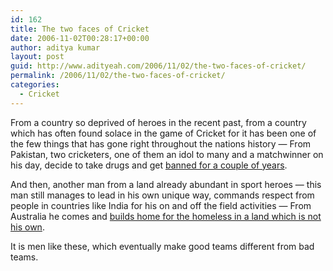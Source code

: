 ```yaml
---
id: 162
title: The two faces of Cricket
date: 2006-11-02T00:28:17+00:00
author: aditya kumar
layout: post
guid: http://www.adityeah.com/2006/11/02/the-two-faces-of-cricket/
permalink: /2006/11/02/the-two-faces-of-cricket/
categories:
  - Cricket
---
```

From a country so deprived of heroes in the recent past, from a country which has often found solace in the game of Cricket for it has been one of the few things that has gone right throughout the nations history &#8212; From Pakistan, two cricketers, one of them an idol to many and a matchwinner on his day, decide to take drugs and get [banned for a couple of years](http://content-ind.cricinfo.com/pakistan/content/current/story/266573.html). 

And then, another man from a land already abundant in sport heroes &#8212; this man still manages to lead in his own unique way, commands respect from people in countries like India for his on and off the field activities &#8212; From Australia he comes and [builds home for the homeless in a land which is not his own](http://in.rediff.com/cricket/2006/nov/01look.htm). 

It is men like these, which eventually make good teams different from bad teams.